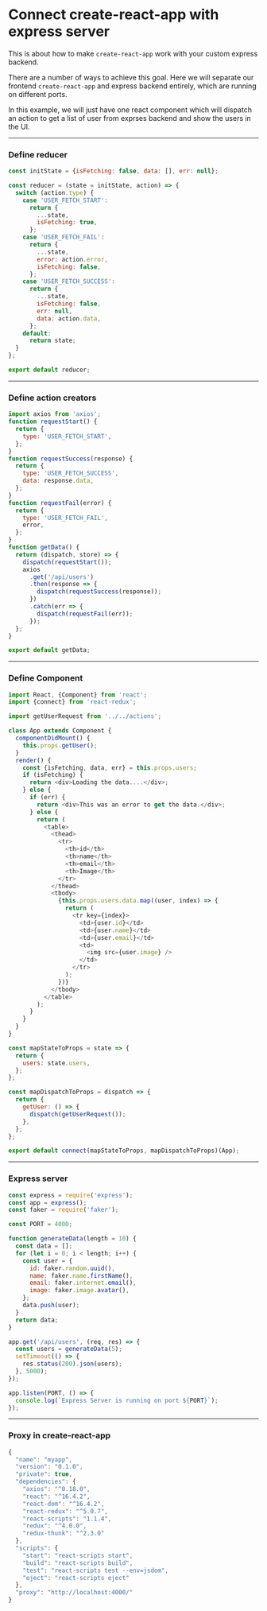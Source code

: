# Connect create-react-app with express server

This is about how to make `create-react-app` work with your custom express backend.

There are a number of ways to achieve this goal. Here we will separate our frontend `create-react-app` and express backend entirely, which are running on different ports.

In this example, we will just have one react component which will dispatch an action to get a list of user from exprses backend and show the users in the UI.

---

### Define reducer

```js
const initState = {isFetching: false, data: [], err: null};

const reducer = (state = initState, action) => {
  switch (action.type) {
    case 'USER_FETCH_START':
      return {
        ...state,
        isFetching: true,
      };
    case 'USER_FETCH_FAIL':
      return {
        ...state,
        error: action.error,
        isFetching: false,
      };
    case 'USER_FETCH_SUCCESS':
      return {
        ...state,
        isFetching: false,
        err: null,
        data: action.data,
      };
    default:
      return state;
  }
};

export default reducer;
```

---

### Define action creators

```js
import axios from 'axios';
function requestStart() {
  return {
    type: 'USER_FETCH_START',
  };
}
function requestSuccess(response) {
  return {
    type: 'USER_FETCH_SUCCESS',
    data: response.data,
  };
}
function requestFail(error) {
  return {
    type: 'USER_FETCH_FAIL',
    error,
  };
}
function getData() {
  return (dispatch, store) => {
    dispatch(requestStart());
    axios
      .get('/api/users')
      .then(response => {
        dispatch(requestSuccess(response));
      })
      .catch(err => {
        dispatch(requestFail(err));
      });
  };
}

export default getData;
```

---

### Define Component

```js
import React, {Component} from 'react';
import {connect} from 'react-redux';

import getUserRequest from '../../actions';

class App extends Component {
  componentDidMount() {
    this.props.getUser();
  }
  render() {
    const {isFetching, data, err} = this.props.users;
    if (isFetching) {
      return <div>Loading the data....</div>;
    } else {
      if (err) {
        return <div>This was an error to get the data.</div>;
      } else {
        return (
          <table>
            <thead>
              <tr>
                <th>id</th>
                <th>name</th>
                <th>email</th>
                <th>Image</th>
              </tr>
            </thead>
            <tbody>
              {this.props.users.data.map((user, index) => {
                return (
                  <tr key={index}>
                    <td>{user.id}</td>
                    <td>{user.name}</td>
                    <td>{user.email}</td>
                    <td>
                      <img src={user.image} />
                    </td>
                  </tr>
                );
              })}
            </tbody>
          </table>
        );
      }
    }
  }
}

const mapStateToProps = state => {
  return {
    users: state.users,
  };
};

const mapDispatchToProps = dispatch => {
  return {
    getUser: () => {
      dispatch(getUserRequest());
    },
  };
};

export default connect(mapStateToProps, mapDispatchToProps)(App);
```

---

### Express server

```js
const express = require('express');
const app = express();
const faker = require('faker');

const PORT = 4000;

function generateData(length = 10) {
  const data = [];
  for (let i = 0; i < length; i++) {
    const user = {
      id: faker.random.uuid(),
      name: faker.name.firstName(),
      email: faker.internet.email(),
      image: faker.image.avatar(),
    };
    data.push(user);
  }
  return data;
}

app.get('/api/users', (req, res) => {
  const users = generateData(5);
  setTimeout(() => {
    res.status(200).json(users);
  }, 5000);
});

app.listen(PORT, () => {
  console.log(`Express Server is running on port ${PORT}`);
});
```

---

### Proxy in create-react-app

```js
{
  "name": "myapp",
  "version": "0.1.0",
  "private": true,
  "dependencies": {
    "axios": "^0.18.0",
    "react": "^16.4.2",
    "react-dom": "^16.4.2",
    "react-redux": "^5.0.7",
    "react-scripts": "1.1.4",
    "redux": "^4.0.0",
    "redux-thunk": "^2.3.0"
  },
  "scripts": {
    "start": "react-scripts start",
    "build": "react-scripts build",
    "test": "react-scripts test --env=jsdom",
    "eject": "react-scripts eject"
  },
  "proxy": "http://localhost:4000/"
}
```
